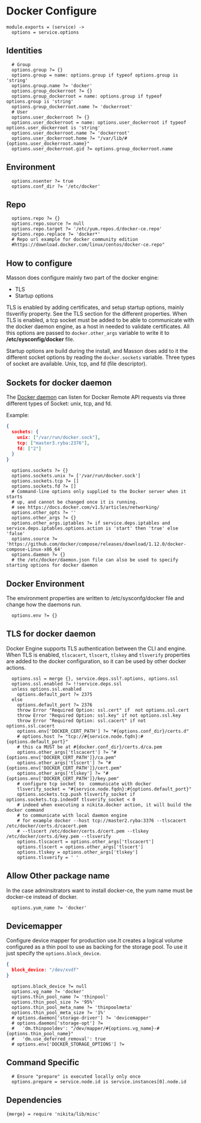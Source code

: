 
# Docker Configure

    module.exports = (service) ->
      options = service.options

## Identities

      # Group
      options.group ?= {}
      options.group = name: options.group if typeof options.group is 'string'
      options.group.name ?= 'docker'
      options.group_dockerroot ?= {}
      options.group_dockerroot = name: options.group if typeof options.group is 'string'
      options.group_dockerroot.name ?= 'dockerroot'
      # User
      options.user_dockerroot ?= {}
      options.user_dockerroot = name: options.user_dockerroot if typeof options.user_dockerroot is 'string'
      options.user_dockerroot.name ?= 'dockerroot'
      options.user_dockerroot.home ?= "/var/lib/#{options.user_dockerroot.name}"
      options.user_dockerroot.gid ?= options.group_dockerroot.name

## Environment

      options.nsenter ?= true
      options.conf_dir ?= '/etc/docker'

## Repo

      options.repo ?= {}
      options.repo.source ?= null
      options.repo.target ?= '/etc/yum.repos.d/docker-ce.repo'
      options.repo.replace ?= 'docker*'
      # Repo url example for docker community edition 
      #https://download.docker.com/linux/centos/docker-ce.repo"

## How to configure

Masson does configure mainly two part of the docker engine:
- TLS
- Startup options

TLS is enabled by adding certificates, and setup startup options, mainly tlsverifiy property.
See the TLS section for the different properties.
When TLS is enabled, a tcp socket must be added to be able to communicate with the docker
daemon engine, as a host in needed to validate certificates. All this options are passed
to `docker.other_args` variable to write it to __/etc/sysconfig/docker__ file.

Startup options are build during the install, and Masson does add to it the different
socket options by reading the `docker.sockets` variable. Three types of socket are available.
Unix, tcp, and fd (file descriptor).

## Sockets for docker daemon

The [Docker daemon][socket-opts] can listen for Docker Remote API requests via three different
types of Socket: unix, tcp, and fd.

Example:

```json
{
  sockets: {
    unix: ["/var/run/docker.sock"],
    tcp: ["master3.ryba:2376"],
    fd: ["2"]
  }
}
```

      options.sockets ?= {}
      options.sockets.unix ?= ['/var/run/docker.sock']
      options.sockets.tcp ?= []
      options.sockets.fd ?= []
      # Command-line options only supplied to the Docker server when it starts 
      # up, and cannot be changed once it is running.
      # see https://docs.docker.com/v1.5/articles/networking/
      options.other_opts ?= ''
      options.other_args ?= {}
      options.other_args.iptables ?= if service.deps.iptables and service.deps.iptables.options.action is 'start' then 'true' else 'false'
      options.source ?= 'https://github.com/docker/compose/releases/download/1.12.0/docker-compose-Linux-x86_64'
      options.daemon ?= {}
      # the /etc/docker/daemon.json file can also be used to specify starting options for docker daemon

## Docker Environment

The environment properties are written to /etc/sysconfg/docker file and change how the daemons run.

      options.env ?= {}

## TLS for docker daemon

Docker Engine supports TLS authentication between the CLI and engine.
When TLS is enabled, `tlscacert`, `tlscert`, `tlskey` and `tlsverify` properties
are added to the docker configuration, so it can be used by other docker actions.

      options.ssl = merge {}, service.deps.ssl?.options, options.ssl
      options.ssl.enabled ?= !!service.deps.ssl
      unless options.ssl.enabled
        options.default_port ?= 2375
      else
        options.default_port ?= 2376
        throw Error "Required Option: ssl.cert" if  not options.ssl.cert
        throw Error "Required Option: ssl.key" if not options.ssl.key
        throw Error "Required Option: ssl.cacert" if not options.ssl.cacert
        options.env['DOCKER_CERT_PATH'] ?= "#{options.conf_dir}/certs.d"
        # options.host ?= "tcp://#{service.node.fqdn}:#{options.default_port}"
        # this ca MUST be at #{docker.conf_dir}/certs.d/ca.pem
        options.other_args['tlscacert'] ?= "#{options.env['DOCKER_CERT_PATH']}/ca.pem"
        options.other_args['tlscert'] ?= "#{options.env['DOCKER_CERT_PATH']}/cert.pem"
        options.other_args['tlskey'] ?= "#{options.env['DOCKER_CERT_PATH']}/key.pem"
        # configure tcp socket to  communicate with docker
        tlsverify_socket = "#{service.node.fqdn}:#{options.default_port}"
        options.sockets.tcp.push tlsverify_socket if options.sockets.tcp.indexOf tlsverify_socket < 0
        # indeed when executing a nikita.docker action, it will build the docker command
        # to communicate with local daemon engine
        # for example docker --host tcp://master2.ryba:3376 --tlscacert /etc/docker/certs.d/cacert.pem
        # --tlscert /etc/docker/certs.d/cert.pem --tlskey /etc/docker/certs.d/key.pem --tlsverify
        options.tlscacert = options.other_args['tlscacert']
        options.tlscert = options.other_args['tlscert']
        options.tlskey = options.other_args['tlskey']
        options.tlsverify = ' '

## Allow Other package name
In the case adminsitrators want to install docker-ce, the yum name must be docker-ce instead of docker.
      
      options.yum_name ?= 'docker'

## Devicemapper

Configure device mapper for production use.It creates a logical volume configured
as a thin pool to use as backing for the storage pool.
To use it just specify the `options.block_device`.

```json
{
  block_device: "/dev/xvdf"
}
```

      options.block_device ?= null
      options.vg_name ?= 'docker'
      options.thin_pool_name ?= 'thinpool'
      options.thin_pool_size ?= '95%'
      options.thin_pool_meta_name ?= 'thinpoolmeta'
      options.thin_pool_meta_size ?= '1%'
      # options.daemon['storage-driver'] ?= 'devicemapper'
      # options.daemon['storage-opt'] ?=
      #   'dm.thinpooldev': "/dev/mapper/#{options.vg_name}-#{options.thin_pool_name}"
      #   'dm.use_deferred_removal': true
      # options.env['DOCKER_STORAGE_OPTIONS'] ?= 

## Command Specific

      # Ensure "prepare" is executed locally only once
      options.prepare = service.node.id is service.instances[0].node.id

## Dependencies

    {merge} = require 'nikita/lib/misc'

[socket-opts]:(https://docs.docker.com/engine/reference/commandline/dockerd/#/daemon-socket-option)
[daemon-opts-resources]:(https://github.com/moby/moby/issues/21701)
